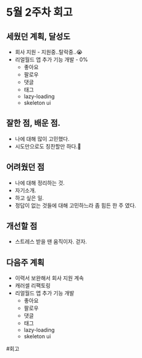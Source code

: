 # 5월 2주차 회고

## 세웠던 계획, 달성도

- 회사 지원 - 지원중..탈락중..😭
- 리얼월드 앱 추가 기능 개발 - 0%
  - 좋아요
  - 팔로우
  - 댓글
  - 태그
  - lazy-loading
  - skeleton ui

## 잘한 점, 배운 점.

- 나에 대해 많이 고민했다.
- 시도만으로도 칭찬할만 하다.👏

## 어려웠던 점

- 나에 대해 정리하는 것.
- 자기소개.
- 하고 싶은 일.
- 정답이 없는 것들에 대해 고민하느라 좀 힘든 한 주 였다.

## 개선할 점

- 스트레스 받을 땐 움직이자. 걷자.

## 다음주 계획

- 이력서 보완해서 회사 지원 계속
- 캐러셀 리팩토링
- 리얼월드 앱 추가 기능 개발
  - 좋아요
  - 팔로우
  - 댓글
  - 태그
  - lazy-loading
  - skeleton ui

#회고
